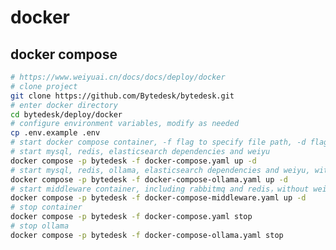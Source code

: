 <!--
 * @Author: jackning 270580156@qq.com
 * @Date: 2024-03-12 10:21:18
 * @LastEditors: jackning 270580156@qq.com
 * @LastEditTime: 2025-05-14 17:24:28
 * @Description: bytedesk.com https://github.com/Bytedesk/bytedesk
 *   Please be aware of the BSL license restrictions before installing Bytedesk IM – 
 *  selling, reselling, or hosting Bytedesk IM as a service is a breach of the terms and automatically terminates your rights under the license.
 *  Business Source License 1.1: https://github.com/Bytedesk/bytedesk/blob/main/LICENSE 
 *  contact: 270580156@qq.com 
 *  联系：270580156@qq.com
 * Copyright (c) 2024 by bytedesk.com, All Rights Reserved. 
-->
# docker

## docker compose

```bash
# https://www.weiyuai.cn/docs/docs/deploy/docker
# clone project
git clone https://github.com/Bytedesk/bytedesk.git
# enter docker directory
cd bytedesk/deploy/docker
# configure environment variables, modify as needed
cp .env.example .env
# start docker compose container, -f flag to specify file path, -d flag to start container in background mode
# start mysql, redis, elasticsearch dependencies and weiyu
docker compose -p bytedesk -f docker-compose.yaml up -d
# start mysql, redis, ollama, elasticsearch dependencies and weiyu, with ollama
docker compose -p bytedesk -f docker-compose-ollama.yaml up -d
# start middleware container, including rabbitmq and redis，without weiyu
docker compose -p bytedesk -f docker-compose-middleware.yaml up -d
# stop container
docker compose -p bytedesk -f docker-compose.yaml stop
# stop ollama
docker compose -p bytedesk -f docker-compose-ollama.yaml stop
```
